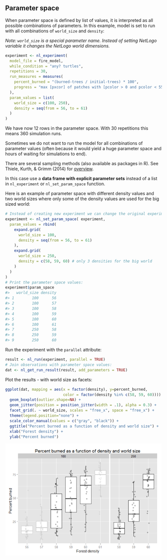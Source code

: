 






## Parameter space
When parameter space is defined by list of values, it is interpreted as 
all possible combinations of parameters. In this example, model is set
to run with all combinations of `world_size` and `density`:

*Note: `world_size` is a special parameter name. Instead of setting NetLogo variable 
it changes the NetLogo world dimensions.*


```r
experiment <- nl_experiment(
  model_file = fire_model, 
  while_condition = "any? turtles",
  repetitions = 30,
  run_measures = measures(
    percent_burned = "(burned-trees / initial-trees) * 100",
    progress = "max [pxcor] of patches with [pcolor > 0 and pcolor < 55]"
  ),
  param_values = list(
    world_size = c(100, 250),
    density = seq(from = 56, to = 61)
  )
)
```

We have now 12 rows in the parameter space.
With 30 repetitions this means 
360 simulation runs.

Sometimes we do not want to run the model for all combinations of parameter values
(often because it would yield a huge parameter space and hours of waiting for
simulations to end). 

There are several sampling methods (also available as packages in R). See Thiele, Kurth, & Grimm (2014) for [overview](http://jasss.soc.surrey.ac.uk/17/3/11.html). 

In this case use a **data frame with explicit parameter sets** instead of a list in `nl_experiment` or `nl_set_param_space` function. 

Here is an example of parameter space with different density values and
two world sizes where only some of the density values are used for the big sized world:


```r
# Instead of creating new experiment we can change the original experiment
experiment <- nl_set_param_space( experiment,
  param_values = rbind(
    expand.grid(
      world_size = 100,
      density = seq(from = 56, to = 61)
    ),
    expand.grid(
      world_size = 250,
      density = c(58, 59, 60) # only 3 densities for the big world
    )
  )
)
# Print the parameter space values:
experiment$param_space
#>   world_size density
#> 1        100      56
#> 2        100      57
#> 3        100      58
#> 4        100      59
#> 5        100      60
#> 6        100      61
#> 7        250      58
#> 8        250      59
#> 9        250      60
```


Run the experiment with the `parallel` attribute:

```r
result <- nl_run(experiment, parallel = TRUE)
# Join observations with parameter space values:
dat <- nl_get_run_result(result, add_parameters = TRUE)
```

Plot the results - with world size as facets:

```r
ggplot(dat, mapping = aes(x = factor(density), y=percent_burned, 
                          color = factor(density %in% c(58, 59, 60)))) + 
  geom_boxplot(outlier.shape=NA) +
  geom_jitter(position = position_jitter(width = .1), alpha = 0.3) +
  facet_grid(. ~ world_size, scales = "free_x", space = "free_x") +
  theme(legend.position="none") +
  scale_color_manual(values = c("gray", "black")) +
  ggtitle("Percent burned as a function of density and world size") +
  xlab("Forest density") +
  ylab("Percent burned")
```

![](img/README-p4plot-1.png) 


